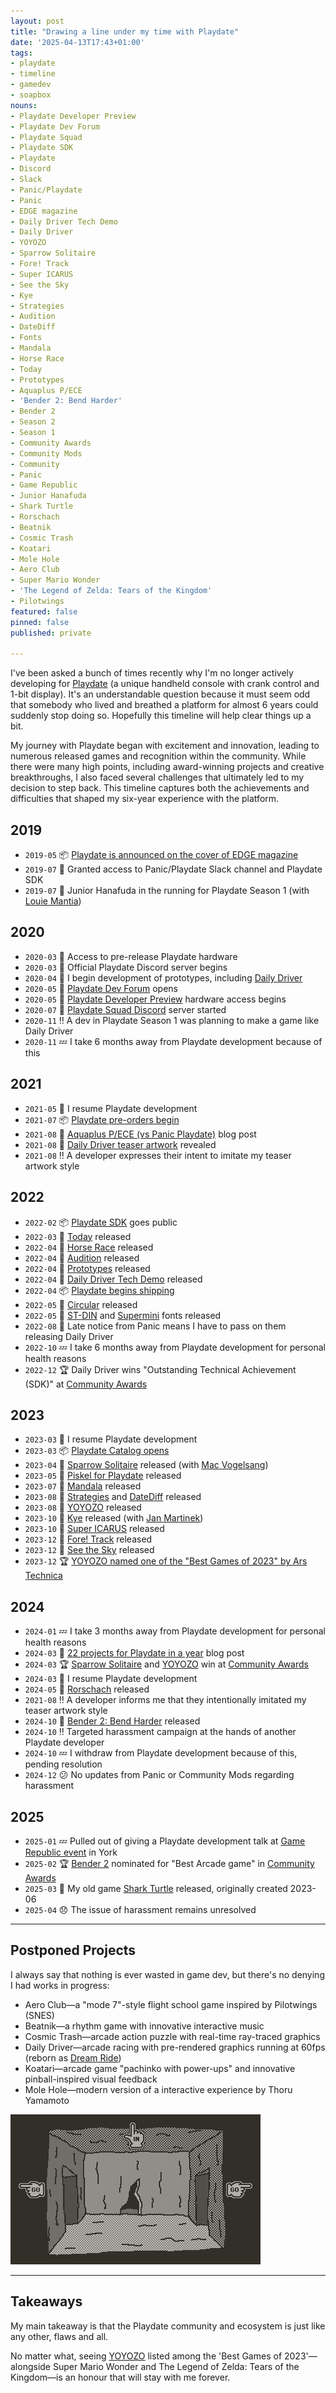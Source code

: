 ```yaml
---
layout: post
title: "Drawing a line under my time with Playdate"
date: '2025-04-13T17:43+01:00'
tags:
- playdate
- timeline
- gamedev
- soapbox
nouns:
- Playdate Developer Preview
- Playdate Dev Forum
- Playdate Squad
- Playdate SDK
- Playdate
- Discord
- Slack
- Panic/Playdate
- Panic
- EDGE magazine
- Daily Driver Tech Demo
- Daily Driver
- YOYOZO
- Sparrow Solitaire
- Fore! Track
- Super ICARUS
- See the Sky
- Kye
- Strategies
- Audition
- DateDiff
- Fonts
- Mandala
- Horse Race
- Today
- Prototypes
- Aquaplus P/ECE
- 'Bender 2: Bend Harder'
- Bender 2
- Season 2
- Season 1
- Community Awards
- Community Mods
- Community
- Panic
- Game Republic
- Junior Hanafuda
- Shark Turtle
- Rorschach
- Beatnik
- Cosmic Trash
- Koatari
- Mole Hole
- Aero Club
- Super Mario Wonder
- 'The Legend of Zelda: Tears of the Kingdom'
- Pilotwings
featured: false
pinned: false
published: private

---
```


I've been asked a bunch of times recently why I'm no longer actively developing for [Playdate](https://play.date) (a unique handheld console with crank control and 1-bit display). It's an understandable question because it must seem odd that somebody who lived and breathed a platform for almost 6 years could suddenly stop doing so. Hopefully this timeline will help clear things up a bit.

My journey with Playdate began with excitement and innovation, leading to numerous released games and recognition within the community. While there were many high points, including award-winning projects and creative breakthroughs, I also faced several challenges that ultimately led to my decision to step back. This timeline captures both the achievements and difficulties that shaped my six-year experience with the platform.

## 2019

- `2019-05` 📦 [Playdate is announced on the cover of EDGE magazine](https://x.com/gingerbeardman/status/1131583062607896576)
- `2019-07` 🔰 Granted access to Panic/Playdate Slack channel and Playdate SDK
- `2019-07` 🎴 Junior Hanafuda in the running for Playdate Season 1 (with [Louie Mantia](https://lmnt.me))

## 2020

- `2020-03` 🔰 Access to pre-release Playdate hardware
- `2020-03` 💬 Official Playdate Discord server begins
- `2020-04` 🚗 I begin development of prototypes, including [Daily Driver](/tag/dailydriver/)
- `2020-05` 💬 [Playdate Dev Forum](https://devforum.play.date) opens
- `2020-05` 💬 [Playdate Developer Preview](https://play.date/update-oct/) hardware access begins
- `2020-07` 💬 [Playdate Squad Discord](https://www.reddit.com/r/PlaydateConsole/comments/hkjbjt/) server started
- `2020-11` ‼️ A dev in Playdate Season 1 was planning to make a game like Daily Driver
- `2020-11` 💤 I take 6 months away from Playdate development because of this

## 2021

- `2021-05` 🤕 I resume Playdate development
- `2021-07` 📦 [Playdate pre-orders begin](https://twitter.com/playdate/status/1418254540042764293)
- `2021-08` 📝 [Aquaplus P/ECE (vs Panic Playdate)](/2021/08/19/aquaplus-piece-vs-panic-playdate/) blog post
- `2021-08` 🚗 [Daily Driver teaser artwork](/2021/08/23/daily-driver-teaser-artwork/) revealed
- `2021-08` ‼️ A developer expresses their intent to imitate my teaser artwork style

## 2022

- `2022-02` 📦 [Playdate SDK](https://news.play.date/news/sdk-now-available/) goes public
- `2022-03` 📅 [Today](https://gingerbeardman.itch.io/today) released
- `2022-04` 📅 [Horse Race](https://gingerbeardman.itch.io/horse-race) released
- `2022-04` 📅 [Audition](https://gingerbeardman.itch.io/audition) released
- `2022-04` 📅 [Prototypes](https://gingerbeardman.itch.io/prototypes-for-playdate) released
- `2022-04` 📅 [Daily Driver Tech Demo](https://gingerbeardman.itch.io/daily-driver) released
- `2022-04` 📦 [Playdate begins shipping](https://news.play.date/news/now-shipping/)
- `2022-05` 📅 [Circular](https://gingerbeardman.itch.io/circular) released
- `2022-05` 📅 [ST-DIN](https://gingerbeardman.itch.io/st-din-playdate-font) and [Supermini](https://gingerbeardman.itch.io/supermini-playdate-font) fonts released
- `2022-08` 🚗 Late notice from Panic means I have to pass on them releasing Daily Driver
- `2022-10` 💤 I take 6 months away from Playdate development for personal health reasons
- `2022-12` 🏆 Daily Driver wins "Outstanding Technical Achievement (SDK)" at [Community Awards](https://playdate-wiki.com/wiki/The_2022_Playdate_Community_Awards)

## 2023

- `2023-03` 🤕 I resume Playdate development
- `2023-03` 📦 [Playdate Catalog opens](https://news.play.date/news/catalog-is-out/)
- `2023-04` 📅 [Sparrow Solitaire](https://play.date/games/sparrow-solitaire/) released (with [Mac Vogelsang](https://vogelscript.itch.io))
- `2023-05` 📅 [Piskel for Playdate](/2023/05/10/piskel-for-playdate/) released
- `2023-07` 📅 [Mandala](https://github.com/gingerbeardman/mandala) released
- `2023-08` 📅 [Strategies](https://gingerbeardman.itch.io/strategies) and [DateDiff](https://gingerbeardman.itch.io/datediff) released
- `2023-08` 📅 [YOYOZO](https://play.date/games/yoyozo/) released
- `2023-10` 📅 [Kye](https://mouflon-cloud.itch.io/kye) released (with [Jan Martinek](https://mouflon-cloud.itch.io))
- `2023-10` 📅 [Super ICARUS](https://play.date/games/icarus/) released
- `2023-12` 📅 [Fore! Track](https://play.date/games/fore-track/) released
- `2023-12` 📅 [See the Sky](https://gingerbeardman.itch.io/see-the-sky) released
- `2023-12` 🏆 [YOYOZO named one of the "Best Games of 2023" by Ars Technica](/2023/11/21/yoyozo-how-i-made-a-playdate-game-in-39kb/)

## 2024

- `2024-01` 💤 I take 3 months away from Playdate development for personal health reasons
- `2024-03` 📝 [22 projects for Playdate in a year](/2024/03/07/a-year-in-the-life-of-a-playdate-game-developer/) blog post
- `2024-03` 🏆 [Sparrow Solitaire](https://play.date/games/sparrow-solitaire) and [YOYOZO](https://play.date/games/yoyozo/) win at [Community Awards](https://playdate-wiki.com/wiki/The_2023_Playdate_Community_Awards)
- `2024-03` 🤕 I resume Playdate development
- `2024-05` 📅 [Rorschach](https://gingerbeardman.itch.io/rorschach) released
- `2021-08` ‼️ A developer informs me that they intentionally imitated my teaser artwork style
- `2024-10` 📅 [Bender 2: Bend Harder](https://play.date/games/bender-2-bend-harder/) released
- `2024-10` ‼️ Targeted harassment campaign at the hands of another Playdate developer
- `2024-10` 💤 I withdraw from Playdate development because of this, pending resolution
- `2024-12` 😕 No updates from Panic or Community Mods regarding harassment

## 2025

- `2025-01` 💤 Pulled out of giving a Playdate development talk at [Game Republic event](https://gamerepublic.net/news/creative-boost-at-game-republics-first-event-of-2025/) in York
- `2025-02` 🏆 [Bender 2](https://play.date/games/bender-2-bend-harder/) nominated for "Best Arcade game" in [Community Awards](https://playdate-wiki.com/wiki/The_2024_Playdate_Community_Awards)
- `2025-03` 📅 My old game [Shark Turtle](https://gingerbeardman.itch.io/shark-turtle) released, originally created 2023-06
- `2025-04` 😞 The issue of harassment remains unresolved

----

## Postponed Projects

I always say that nothing is ever wasted in game dev, but there's no denying I had works in progress:

- Aero Club—a "mode 7"-style flight school game inspired by Pilotwings (SNES)
- Beatnik—a rhythm game with innovative interactive music
- Cosmic Trash—arcade action puzzle with real-time ray-traced graphics
- Daily Driver—arcade racing with pre-rendered graphics running at 60fps (reborn as [Dream Ride](/2025/01/05/dream-ride-for-sega-dreamcast-and-emulators/))
- Koatari—arcade game "pachinko with power-ups" and innovative pinball-inspired visual feedback
- Mole Hole—modern version of a interactive experience by Thoru Yamamoto

![IMG](/images/posts/molehole.gif#playdate)

----

## Takeaways

My main takeaway is that the Playdate community and ecosystem is just like any other, flaws and all.

No matter what, seeing [YOYOZO](/2023/11/21/yoyozo-how-i-made-a-playdate-game-in-39kb/) listed among the 'Best Games of 2023'—alongside Super Mario Wonder and The Legend of Zelda: Tears of the Kingdom—is an honour that will stay with me forever.

